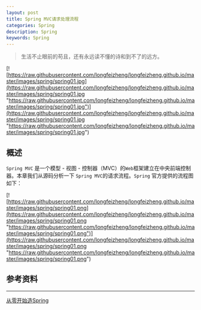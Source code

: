 ```yaml
---
layout: post
title: Spring MVC请求处理流程
categories: Spring
description: Spring
keywords: Spring
---
```


>生活不止眼前的苟且，还有永远读不懂的诗和到不了的远方。

[![https://raw.githubusercontent.com/longfeizheng/longfeizheng.github.io/master/images/spring/spring01.jpg](https://raw.githubusercontent.com/longfeizheng/longfeizheng.github.io/master/images/spring/spring01.jpg "https://raw.githubusercontent.com/longfeizheng/longfeizheng.github.io/master/images/spring/spring01.jpg")](https://raw.githubusercontent.com/longfeizheng/longfeizheng.github.io/master/images/spring/spring01.jpg "https://raw.githubusercontent.com/longfeizheng/longfeizheng.github.io/master/images/spring/spring01.jpg")

## 概述 ##
`Spring MVC` 是一个模型 - 视图 - 控制器（MVC）的`Web`框架建立在中央前端控制器。本章我们从源码分析一下 `Spring MVC`的请求流程。`Spring` 官方提供的流程图如下：

[![https://raw.githubusercontent.com/longfeizheng/longfeizheng.github.io/master/images/spring/spring01.png](https://raw.githubusercontent.com/longfeizheng/longfeizheng.github.io/master/images/spring/spring01.png "https://raw.githubusercontent.com/longfeizheng/longfeizheng.github.io/master/images/spring/spring01.png")](https://raw.githubusercontent.com/longfeizheng/longfeizheng.github.io/master/images/spring/spring01.png "https://raw.githubusercontent.com/longfeizheng/longfeizheng.github.io/master/images/spring/spring01.png")

## 参考资料 ##

---
[从零开始造Spring](https://mp.weixin.qq.com/s/gbvdwpPtQcjyaigRBDjd-Q)

